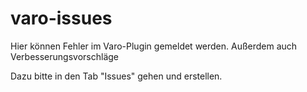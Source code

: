 # varo-issues
Hier können Fehler im Varo-Plugin gemeldet werden. Außerdem auch Verbesserungsvorschläge

Dazu bitte in den Tab "Issues" gehen und erstellen.
